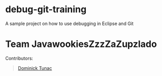 # debug-git-training
A sample project on how to use debugging in Eclipse and Git


# Team JavawookiesZzzZaZupzlado

Contributors:

>[Dominick Tunac](https://nicktunac.github.io)